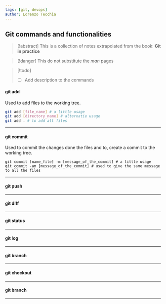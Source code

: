 ```yaml
---
tags: [git, devops]
author: Lorenzo Tecchia
---
```

## Git commands and functionalities
> [!abstract] 
> This is a collection of notes extrapolated from the book: **Git in practice**

>[!danger] 
> This do not substitute the *man* pages

>[!todo] 
> - [ ] Add description to the commands

#### git add
Used to add files to the working tree.
```bash
git add [file_name] # a little usage
git add [directory_name] # alternatie usage 
git add . # to add all files
```
----
#### git commit
Used to commit the changes done the files and to, create a commit to the working tree.
```shell
git commit [name_file] -m [message_of_the_commit] # a little usage
git commit -am [message_of_the_commit] # used to give the same message to all the files
```

----
#### git push

----
#### git diff
----
#### git status
----
#### git log
----
#### git branch
----
#### git checkout
----
#### git branch
----

